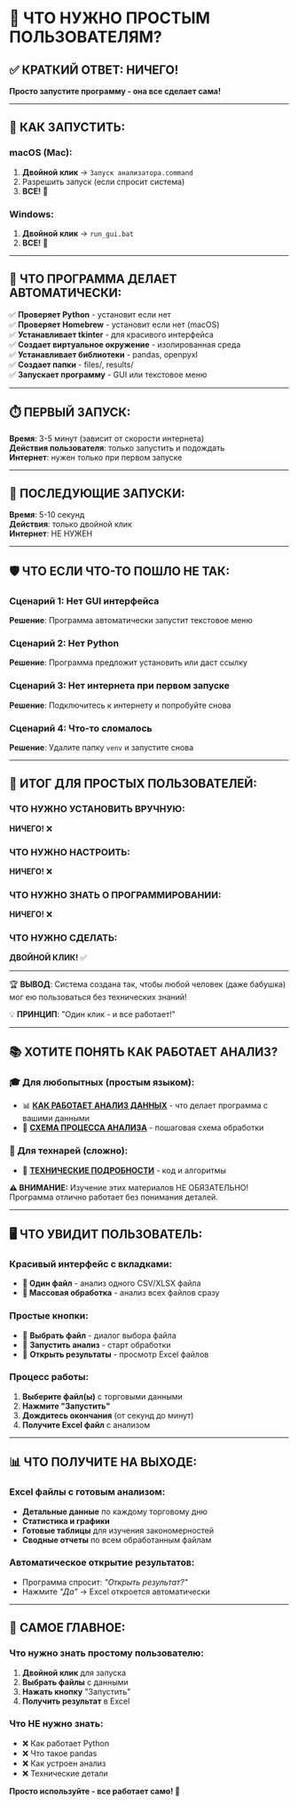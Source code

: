 # 🎯 ЧТО НУЖНО ПРОСТЫМ ПОЛЬЗОВАТЕЛЯМ?

## ✅ КРАТКИЙ ОТВЕТ: НИЧЕГО!

**Просто запустите программу - она все сделает сама!**

---

## 📱 КАК ЗАПУСТИТЬ:

### macOS (Mac):

1. **Двойной клик** → `Запуск анализатора.command`
2. Разрешить запуск (если спросит система)
3. **ВСЕ!** 🎉

### Windows:

1. **Двойной клик** → `run_gui.bat`
2. **ВСЕ!** 🎉

---

## 🤖 ЧТО ПРОГРАММА ДЕЛАЕТ АВТОМАТИЧЕСКИ:

✅ **Проверяет Python** - установит если нет  
✅ **Проверяет Homebrew** - установит если нет (macOS)  
✅ **Устанавливает tkinter** - для красивого интерфейса  
✅ **Создает виртуальное окружение** - изолированная среда  
✅ **Устанавливает библиотеки** - pandas, openpyxl  
✅ **Создает папки** - files/, results/  
✅ **Запускает программу** - GUI или текстовое меню

---

## ⏱️ ПЕРВЫЙ ЗАПУСК:

**Время**: 3-5 минут (зависит от скорости интернета)  
**Действия пользователя**: только запустить и подождать  
**Интернет**: нужен только при первом запуске

---

## 🔄 ПОСЛЕДУЮЩИЕ ЗАПУСКИ:

**Время**: 5-10 секунд  
**Действия**: только двойной клик  
**Интернет**: НЕ НУЖЕН

---

## 🛡️ ЧТО ЕСЛИ ЧТО-ТО ПОШЛО НЕ ТАК:

### Сценарий 1: Нет GUI интерфейса

**Решение**: Программа автоматически запустит текстовое меню

### Сценарий 2: Нет Python

**Решение**: Программа предложит установить или даст ссылку

### Сценарий 3: Нет интернета при первом запуске

**Решение**: Подключитесь к интернету и попробуйте снова

### Сценарий 4: Что-то сломалось

**Решение**: Удалите папку `venv` и запустите снова

---

## 🎯 ИТОГ ДЛЯ ПРОСТЫХ ПОЛЬЗОВАТЕЛЕЙ:

### ЧТО НУЖНО УСТАНОВИТЬ ВРУЧНУЮ:

**НИЧЕГО!** ❌

### ЧТО НУЖНО НАСТРОИТЬ:

**НИЧЕГО!** ❌

### ЧТО НУЖНО ЗНАТЬ О ПРОГРАММИРОВАНИИ:

**НИЧЕГО!** ❌

### ЧТО НУЖНО СДЕЛАТЬ:

**ДВОЙНОЙ КЛИК!** ✅

---

🏆 **ВЫВОД**: Система создана так, чтобы любой человек (даже бабушка) мог ею пользоваться без технических знаний!

💡 **ПРИНЦИП**: "Один клик - и все работает!"

---

## 📚 ХОТИТЕ ПОНЯТЬ КАК РАБОТАЕТ АНАЛИЗ?

### 🎓 Для любопытных (простым языком):

- 📊 **[КАК РАБОТАЕТ АНАЛИЗ ДАННЫХ](📊_КАК_РАБОТАЕТ_АНАЛИЗ_ДАННЫХ.md)** - что делает программа с вашими данными
- 🔄 **[СХЕМА ПРОЦЕССА АНАЛИЗА](🔄_СХЕМА_ПРОЦЕССА_АНАЛИЗА.md)** - пошаговая схема обработки

### 🔬 Для технарей (сложно):

- 🔬 **[ТЕХНИЧЕСКИЕ ПОДРОБНОСТИ](🔬_ТЕХНИЧЕСКИЕ_ПОДРОБНОСТИ_АНАЛИЗА.md)** - код и алгоритмы

**⚠️ ВНИМАНИЕ:** Изучение этих материалов НЕ ОБЯЗАТЕЛЬНО! Программа отлично работает без понимания деталей.

---

## 🖥️ ЧТО УВИДИТ ПОЛЬЗОВАТЕЛЬ:

### Красивый интерфейс с вкладками:

- **📄 Один файл** - анализ одного CSV/XLSX файла
- **📁 Массовая обработка** - анализ всех файлов сразу

### Простые кнопки:

- 🔘 **Выбрать файл** - диалог выбора файла
- 🔘 **Запустить анализ** - старт обработки
- 🔘 **Открыть результаты** - просмотр Excel файлов

### Процесс работы:

1. **Выберите файл(ы)** с торговыми данными
2. **Нажмите "Запустить"**
3. **Дождитесь окончания** (от секунд до минут)
4. **Получите Excel файл** с анализом

---

## 📊 ЧТО ПОЛУЧИТЕ НА ВЫХОДЕ:

### Excel файлы с готовым анализом:

- **Детальные данные** по каждому торговому дню
- **Статистика и графики**
- **Готовые таблицы** для изучения закономерностей
- **Сводные отчеты** по всем обработанным файлам

### Автоматическое открытие результатов:

- Программа спросит: _"Открыть результат?"_
- Нажмите _"Да"_ → Excel откроется автоматически

---

## 🎯 САМОЕ ГЛАВНОЕ:

### Что нужно знать простому пользователю:

1. **Двойной клик** для запуска
2. **Выбрать файлы** с данными
3. **Нажать кнопку** "Запустить"
4. **Получить результат** в Excel

### Что НЕ нужно знать:

- ❌ Как работает Python
- ❌ Что такое pandas
- ❌ Как устроен анализ
- ❌ Технические детали

**Просто используйте - все работает само! 🚀**

